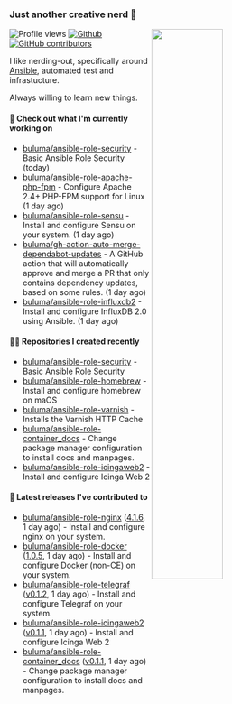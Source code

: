 ### Just another creative nerd 👋


![Profile views](https://gpvc.arturio.dev/buluma) <a href="https://gitstats.me/buluma">
  <img align="right" src="https://github-readme-stats.vercel.app/api?username=buluma&theme=gotham&show_icons=true" width="50%"/>
</a>
[![Github](https://img.shields.io/badge/-buluma-black?style=flat&labelColor=black&logo=github&logoColor=white&include_all_commits=true&count_private=true)](https://gitstats.me/buluma)
[![GitHub contributors](https://img.shields.io/github/contributors/buluma/badges.svg)](https://GitHub.com/buluma/badges/graphs/contributors/)

I like nerding-out, specifically around [Ansible](https://github.com/ansible/ansible), automated test and infrastucture.

Always willing to learn new things.

#### 👷 Check out what I'm currently working on

- [buluma/ansible-role-security](https://github.com/buluma/ansible-role-security) - Basic Ansible Role Security (today)
- [buluma/ansible-role-apache-php-fpm](https://github.com/buluma/ansible-role-apache-php-fpm) - Configure Apache 2.4&#43; PHP-FPM support for Linux (1 day ago)
- [buluma/ansible-role-sensu](https://github.com/buluma/ansible-role-sensu) - Install and configure Sensu on your system. (1 day ago)
- [buluma/gh-action-auto-merge-dependabot-updates](https://github.com/buluma/gh-action-auto-merge-dependabot-updates) - A GitHub action that will automatically approve and merge a PR that only contains dependency updates, based on some rules. (1 day ago)
- [buluma/ansible-role-influxdb2](https://github.com/buluma/ansible-role-influxdb2) - Install and configure InfluxDB 2.0 using Ansible. (1 day ago)

#### 👨‍💻 Repositories I created recently

- [buluma/ansible-role-security](https://github.com/buluma/ansible-role-security) - Basic Ansible Role Security
- [buluma/ansible-role-homebrew](https://github.com/buluma/ansible-role-homebrew) - Install and configure homebrew on maOS
- [buluma/ansible-role-varnish](https://github.com/buluma/ansible-role-varnish) - Installs the Varnish HTTP Cache
- [buluma/ansible-role-container_docs](https://github.com/buluma/ansible-role-container_docs) - Change package manager configuration to install docs and manpages.
- [buluma/ansible-role-icingaweb2](https://github.com/buluma/ansible-role-icingaweb2) - Install and configure Icinga Web 2

#### 🚀 Latest releases I've contributed to

- [buluma/ansible-role-nginx](https://github.com/buluma/ansible-role-nginx) ([4.1.6](https://github.com/buluma/ansible-role-nginx/releases/tag/4.1.6), 1 day ago) - Install and configure nginx on your system.
- [buluma/ansible-role-docker](https://github.com/buluma/ansible-role-docker) ([1.0.5](https://github.com/buluma/ansible-role-docker/releases/tag/1.0.5), 1 day ago) - Install and configure Docker (non-CE) on your system.
- [buluma/ansible-role-telegraf](https://github.com/buluma/ansible-role-telegraf) ([v0.1.2](https://github.com/buluma/ansible-role-telegraf/releases/tag/v0.1.2), 1 day ago) - Install and configure Telegraf on your system.
- [buluma/ansible-role-icingaweb2](https://github.com/buluma/ansible-role-icingaweb2) ([v0.1.1](https://github.com/buluma/ansible-role-icingaweb2/releases/tag/v0.1.1), 1 day ago) - Install and configure Icinga Web 2
- [buluma/ansible-role-container_docs](https://github.com/buluma/ansible-role-container_docs) ([v0.1.1](https://github.com/buluma/ansible-role-container_docs/releases/tag/v0.1.1), 1 day ago) - Change package manager configuration to install docs and manpages.


